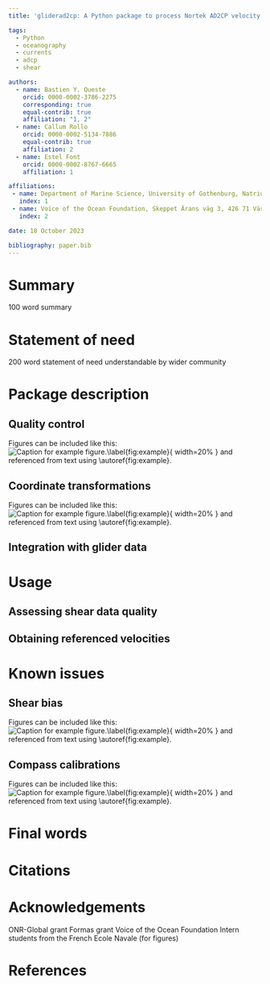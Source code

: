 ```yaml
---
title: 'gliderad2cp: A Python package to process Nortek AD2CP velocity profiles from gliders'

tags:
  - Python
  - oceanography
  - currents
  - adcp
  - shear

authors:
  - name: Bastien Y. Queste
    orcid: 0000-0002-3786-2275
    corresponding: true
    equal-contrib: true
    affiliation: "1, 2"
  - name: Callum Rollo
    orcid: 0000-0002-5134-7886
    equal-contrib: true
    affiliation: 2
  - name: Estel Font
    orcid: 0000-0002-8767-6665
    affiliation: 1

affiliations:
 - name: Department of Marine Science, University of Gothenburg, Natrium, Box 463, 405 30 Göteborg, Sweden
   index: 1
 - name: Voice of the Ocean Foundation, Skeppet Ärans väg 3, 426 71 Västra Frölunda, Sweden 
   index: 2

date: 18 October 2023

bibliography: paper.bib
---
```


# Summary

100 word summary

# Statement of need

200 word statement of need understandable by wider community

# Package description

## Quality control
Figures can be included like this:
![Caption for example figure.\label{fig:example}](paper_figures/figure.png){ width=20% }
and referenced from text using \autoref{fig:example}.

## Coordinate transformations
Figures can be included like this:
![Caption for example figure.\label{fig:example}](paper_figures/figure.png){ width=20% }
and referenced from text using \autoref{fig:example}.

## Integration with glider data

# Usage

## Assessing shear data quality

## Obtaining referenced velocities

# Known issues

## Shear bias
Figures can be included like this:
![Caption for example figure.\label{fig:example}](paper_figures/figure.png){ width=20% }
and referenced from text using \autoref{fig:example}.

## Compass calibrations
Figures can be included like this:
![Caption for example figure.\label{fig:example}](paper_figures/figure.png){ width=20% }
and referenced from text using \autoref{fig:example}.

# Final words

# Citations

# Acknowledgements
ONR-Global grant
Formas grant
Voice of the Ocean Foundation
Intern students from the French Ecole Navale (for figures)

# References
